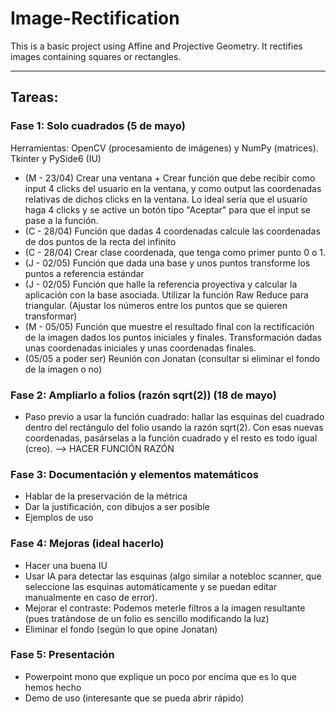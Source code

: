 # Image-Rectification
This is a basic project using Affine and Projective Geometry. It rectifies images containing squares or rectangles.

----------------------
## Tareas:

### Fase 1: Solo cuadrados (5 de mayo)
Herramientas: OpenCV (procesamiento de imágenes) y NumPy (matrices). Tkinter y PySide6 (IU)

- (M - 23/04) Crear una ventana + Crear función que debe recibir como input 4 clicks del usuario en la ventana, y como output las coordenadas relativas de dichos clicks en la ventana. Lo ideal sería que el usuario haga 4 clicks y se active un botón tipo "Aceptar" para que el input se pase a la función.
- (C - 28/04) Función que dadas 4 coordenadas calcule las coordenadas de dos puntos de la recta del infinito
- (C - 28/04) Crear clase coordenada, que tenga como primer punto 0 o 1. 
- (J - 02/05) Función que dada una base y unos puntos transforme los puntos a referencia estándar
- (J - 02/05) Función que halle la referencia proyectiva y calcular la aplicación con la base asociada. Utilizar la función Raw Reduce para triangular. (Ajustar los números entre los puntos que se quieren transformar)
- (M - 05/05) Función que muestre el resultado final con la rectificación de la imagen dados los puntos iniciales y finales. Transformación dadas unas coordenadas iniciales y unas coordenadas finales.
- (05/05 a poder ser) Reunión con Jonatan (consultar si eliminar el fondo de la imagen o no)

### Fase 2: Ampliarlo a folios (razón sqrt(2)) (18 de mayo)
- Paso previo a usar la función cuadrado: hallar las esquinas del cuadrado dentro del rectángulo del folio usando la razón sqrt(2). Con esas nuevas coordenadas, pasárselas a la función cuadrado y el resto es todo igual (creo). --> HACER FUNCIÓN RAZÓN

### Fase 3: Documentación y elementos matemáticos
- Hablar de la preservación de la métrica
- Dar la justificación, con dibujos a ser posible
- Ejemplos de uso

### Fase 4: Mejoras (ideal hacerlo)
- Hacer una buena IU
- Usar IA para detectar las esquinas (algo similar a notebloc scanner, que seleccione las esquinas automáticamente y se puedan editar manualmente en caso de error).
- Mejorar el contraste: Podemos meterle filtros a la imagen resultante (pues tratándose de un folio es sencillo modificando la luz)
- Eliminar el fondo (según lo que opine Jonatan)

### Fase 5: Presentación
- Powerpoint mono que explique un poco por encima que es lo que hemos hecho
- Demo de uso (interesante que se pueda abrir rápido)